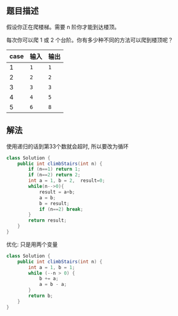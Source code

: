 ## 题目描述

假设你正在爬楼梯。需要 n 阶你才能到达楼顶。

每次你可以爬 1 或 2 个台阶。你有多少种不同的方法可以爬到楼顶呢？

|case|输入|输出|
|:--|:--|:--|
|1|`1`|`1`|
|2|`2`|`2`|
|3|`3`|`3`|
|4|`4`|`5`|
|5|`6`|`8`|

## 解法

使用递归的话到第33个数就会超时, 所以要改为循环

```java
class Solution {
    public int climbStairs(int n) {
        if (n==1) return 1;
        if (n==2) return 2;
        int a = 1, b = 2,  result=0;
        while(n-->0){
            result = a+b;
            a = b;
            b = result;
            if (n==2) break;
        }
        return result;
    }
}
```

优化: 只是用两个变量

```java
class Solution {
    public int climbStairs(int n) {
        int a = 1, b = 1;
        while (--n > 0) {
            b += a;
            a = b - a;
        }
        return b;
    }
}
```

